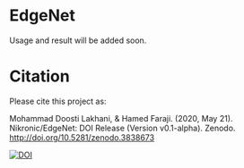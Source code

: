 # EdgeNet
Usage and result will be added soon.

# Citation
Please cite this project as:

Mohammad Doosti Lakhani, & Hamed Faraji. (2020, May 21). Nikronic/EdgeNet: DOI Release (Version v0.1-alpha). Zenodo. http://doi.org/10.5281/zenodo.3838673

[![DOI](https://zenodo.org/badge/DOI/10.5281/zenodo.3838673.svg)](https://doi.org/10.5281/zenodo.3838673)
